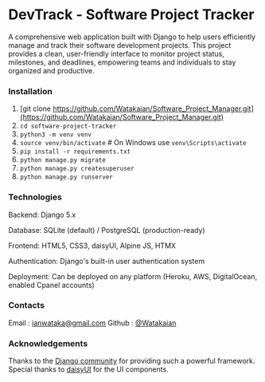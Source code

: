 # DevTrack - Software Project Tracker

A comprehensive web application built with Django to help users efficiently manage and track their software development projects. This project provides a clean, user-friendly interface to monitor project status, milestones, and deadlines, empowering teams and individuals to stay organized and productive.

### Installation
1. [git clone https://github.com/Watakaian/Software_Project_Manager.git](https://github.com/Watakaian/Software_Project_Manager.git)
2. `cd software-project-tracker`
3. `python3 -m venv venv`
4. `source venv/bin/activate`  # On Windows use `venv\Scripts\activate`
5. `pip install -r requirements.txt`
6. `python manage.py migrate`
7. `python manage.py createsuperuser`
8. `python manage.py runserver`

### Technologies
Backend: Django 5.x

Database: SQLite (default) / PostgreSQL (production-ready)

Frontend: HTML5, CSS3, daisyUI, Alpine JS, HTMX

Authentication: Django's built-in user authentication system

Deployment: Can be deployed on any platform (Heroku, AWS, DigitalOcean, enabled Cpanel accounts)

### Contacts
Email : [ianwataka@gmail.com](ianwataka@gmail.com)
Github : [@Watakaian](https://github.com/Watakaian/)

### Acknowledgements
Thanks to the [Django community](https://www.djangoproject.com/) for providing such a powerful framework.
Special thanks to [daisyUI](https://daisyui.com/) for the UI components.